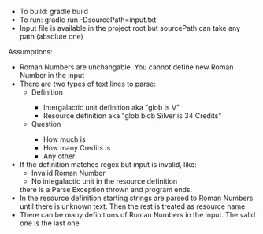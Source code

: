 <ul>
<li>To build: gradle build</li>
<li>To run: gradle run -DsourcePath=input.txt</li>
<li>Input file is available in the project root but sourcePath can take any path (absolute one)</li>
</ul>
Assumptions:
<ul>
<li>Roman Numbers are unchangable. You cannot define new Roman Number in the input</li>
<li>There are two types of text lines to parse:
<ul>
      <li>Definition</li>
      <ul>
            <li>Intergalactic unit definition aka "glob is V"</li>
            <li>Resource definition aka "glob blob Silver is 34 Credits"</li>
      </ul>
      <li>Question</li>
        <ul>
             <li>How much is</li>
             <li>How many Credits is</li>
             <li>Any other</li>
         </ul>
</ul>
</li>
<li>If the definition matches regex but input is invalid, like:
<ul>
      <li>Invalid Roman Number</li>
      <li>No integalactic unit in the resource definition</li>
</ul>
there is a Parse Exception thrown and program ends.
</li>
<li>In the resource definition starting strings are parsed to Roman Numbers until there is unknown text. Then the rest is treated as resource name</li>
<li>There can be many definitions of Roman Numbers in the input. The valid one is the last one</li>
</ul>